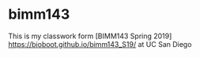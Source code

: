 # bimm143

This is my classwork form [BIMM143 Spring 2019] https://bioboot.github.io/bimm143_S19/ at UC San Diego

